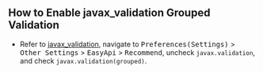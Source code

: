 ## How to Enable javax_validation Grouped Validation
   
   * Refer to [javax_validation](/framwork/javax_validation.html),
navigate to <kbd>Preferences(Settings)</kbd> > <kbd>Other Settings</kbd> > <kbd>EasyApi</kbd> > <kbd>Recommend</kbd>, uncheck `javax.validation`, and check `javax.validation(grouped)`.